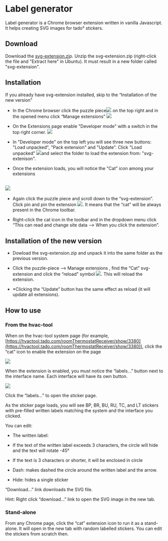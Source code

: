 
# Label generator

Label generator is a Chrome browser extension written in vanilla Javascript. It helps creating SVG images for tado° stickers.

## Download

Download the [svg-extension.zi](https://drive.google.com/file/d/1dKnmNFjlKMcEBNSx96hYLxnZN_L35KRF/view?usp=sharing)p. Unzip the svg-extension.zip (right-click the file and "Extract here" in Ubuntu). It must result in a new folder called "svg-extension".

## Installation

If you already have svg-extension installed, skip to the “Installation of the new version”

-   In the Chrome browser click the puzzle piece![](https://lh5.googleusercontent.com/8U92Py7fGQc30UuzAZvaF246oUm3CBZC-QWBvYy3-CL_taSGBXaDi_71YNrcHfgGoZkIp6uVxbY6MNWQw_xJyJ13qY-fqWNzG1ReLyG6JaYMoftvSQI9W1rvlwd4ZjPqDazpBpFU) on the top right and in the opened menu click “Manage extensions” ![](https://lh5.googleusercontent.com/lpYKi_w2ArNE8dMQZ77YEWhM1iAZFYijGHiR6mH5kCplE78w8qCoDbfIDediJDFy8XV8j26ezSYpQuTMUGPOOxh_VDUQW-nNs6fCZwm-oG3c7vLAPXgfcgKTU6UjayoE_vVrIIf3)
    

-   On the Extensions page enable "Developer mode" with a switch in the top right corner. ![](https://lh4.googleusercontent.com/Yt9b5qjI1-BwvtxQ7yTOs2gj-NsusijSRVhIJVs4Mma6yX1pVQ5leNPQKNNDIExBxME3rYZMmrJfnZDDNUNoPlEnPki8eotsrvaL623oHUWXrFOYX8LqLC6J_n1PrciTGsFWsw-X)
    

-   In "Developer mode" on the top left you will see three new buttons: "Load unpacked", "Pack extension" and "Update". Click "Load unpacked" ![](https://lh5.googleusercontent.com/f_jRcazKct_mwJHuwV5MA1OhCtmBSxLB09z-0YaWDqq7KH5ch8VtArOmPLobz7uUSjjLP7pxueYpomHKgmFSvYnsMzv0cVHHrFa7J9_D4Ct_gcTjss7GFV85jeFD2JunPpGRZAiL)and select the folder to load the extension from: "svg-extenison".
    

-   Once the extension loads, you will notice the "Cat" icon among your extensions
    

## ![](https://lh3.googleusercontent.com/PqLNzWGQ6LDA9SKmXdGSmijWaF0TDspo1wNCkl1ixJk45MkWlkqAtouqwzclyU6R0h2QtpfB2nXKeLgXrpjioMjWfhnOr0WKuo2di_595XXb7WwLC_EbuWFncr9Stq18Gq_tM8Hj)

-   Again click the puzzle piece and scroll down to the “svg-extension”. Click pin and pin the extension ![](https://lh6.googleusercontent.com/u8qVnPR1-DUShxGGS4bnFzaLsLVak_E2i1NQQ2RD29NzsBghsqPkNQmPKpRb-wFIToxLUDw80L0x5Z93P5AjdKDIlbkI_tewU5Xy099WHEewMq8KOn1NJDbTwCCDQe6YixRX_9Gw). It means that the “cat” will be always present in the Chrome toolbar.
    

-   Right-click the cat icon in the toolbar and in the dropdown menu click “This can read and change site data --> When you click the extension”.
    

## Installation of the new version

-   Dowload the svg-extension.zip and unpack it into the same folder as the previous version.
    
-   Click the puzzle-piece --> Manage extensions , find the “Cat” svg-extension and click the “reload” symbol ![](https://lh6.googleusercontent.com/f9BoJvaHTfbfnPUAVmtyXn9i53Vym3LzRzPOhYqVrX3JCzroxjPKeFBY0MiRHwBAzCkD81MDdrtTb_h5SW5pq-__HwRvzZVK9MTU6aEDr-HGSxEBP9JR7gN_fsU0CbNOi3wOKknQ). This will reload the extension.
    
-   *Clicking the “Update” button has the same effect as reload (it will update all extensions).
    

## How to use

### From the hvac-tool

When on the hvac-tool system page (for example, [https://hvactool.tado.com/roomThermostatReceiver/show/3380](https://hvactool.tado.com/roomThermostatReceiver/show/3380)), click the “cat” icon to enable the extension on the page

![](https://lh3.googleusercontent.com/OF7hl1N4UKOP2ZvaZctvUPsaxJatvzqXxK38X-b9kEYq9rxKHwZiVKsqvVX4-4LSDVV2JAI1rG25PU19fwhzAGWGq6qMAvLdzkHp4eE9ix_Dn1hCa0XLd5-p6E-An-XUQaUeF_0a)

When the extension is enabled, you must notice the “labels…” button next to the interface name. Each interface will have its own button.

![](https://lh6.googleusercontent.com/qODv1KHX2ut9W6I93lqyFAYVmK5DTL6AKuOEZ8jQihVbAVaiN6tz_sCqjudcfnCU3KgA1Kio4mXVOBoLgpgNh56y-iS255ih9XrIjztU5H_JBNCyGfcgXLQf8vnrARz_AlaQKCLN)

Click the “labels…” to open the sticker page.

As the sticker page loads, you will see BP, BR, BU, RU, TC, and LT stickers with pre-filled written labels matching the system and the interface you clicked.

You can edit:

-   The written label:
    

-   If the text of the written label exceeds 3 characters, the circle will hide and the text will rotate -45°
    
-   If the text is 3 characters or shorter, it will be enclosed in circle
    

-   Dash: makes dashed the circle around the written label and the arrow.
    
-   Hide: hides a single sticker
    

“Download…” link downloads the SVG file.

Hint: Right click “download…” link to open the SVG image in the new tab.

### Stand-alone

From any Chrome page, click the “cat” extension icon to run it as a stand-alone. It will open in the new tab with random labelled stickers. You can edit the stickers from scratch then.
